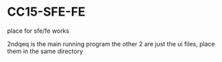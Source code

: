 # CC15-SFE-FE
place for sfe/fe works

2ndqeq is the main running program
the other 2 are just the ui files, place them in the same directory

